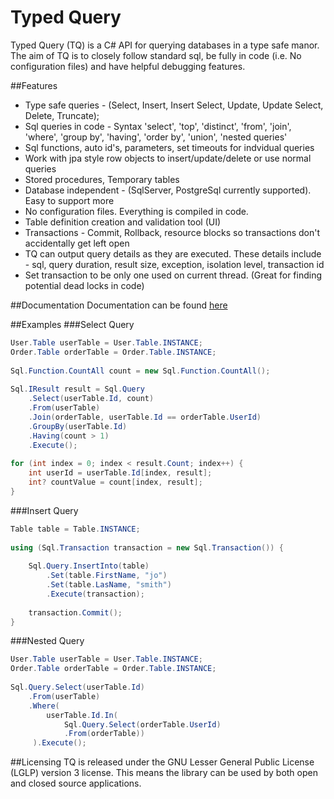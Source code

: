 # Typed Query
Typed Query (TQ) is a C# API for querying databases in a type safe manor. The aim of TQ is to closely follow standard sql, be fully in code (i.e. No configuration files) and have helpful debugging features.

##Features
* Type safe queries - (Select, Insert, Insert Select, Update, Update Select, Delete, Truncate);
* Sql queries in code - Syntax 'select', 'top', 'distinct', 'from', 'join', 'where', 'group by', 'having', 'order by', 'union', 'nested queries'
* Sql functions, auto id's, parameters, set timeouts for indvidual queries
* Work with jpa style row objects to insert/update/delete or use normal queries
* Stored procedures, Temporary tables
* Database independent - (SqlServer, PostgreSql currently supported). Easy to support more
* No configuration files. Everything is compiled in code.
* Table definition creation and validation tool (UI)
* Transactions - Commit, Rollback, resource blocks so transactions don't accidentally get left open
* TQ can output query details as they are executed. These details include - sql, query duration, result size, exception, isolation level, transaction id
* Set transaction to be only one used on current thread. (Great for finding potential dead locks in code)

##Documentation
Documentation can be found [here](https://github.com/EndsOfTheEarth/Typed-Query/blob/master/Documentation/Documentation.md)

##Examples
###Select Query
```C#
User.Table userTable = User.Table.INSTANCE;
Order.Table orderTable = Order.Table.INSTANCE;
 
Sql.Function.CountAll count = new Sql.Function.CountAll();
 
Sql.IResult result = Sql.Query
    .Select(userTable.Id, count)
    .From(userTable)
    .Join(orderTable, userTable.Id == orderTable.UserId)
    .GroupBy(userTable.Id)
    .Having(count > 1)
    .Execute();
 
for (int index = 0; index < result.Count; index++) {
    int userId = userTable.Id[index, result];
    int? countValue = count[index, result];
}
```
###Insert Query
```C#
Table table = Table.INSTANCE;
 
using (Sql.Transaction transaction = new Sql.Transaction()) {
 
    Sql.Query.InsertInto(table)
        .Set(table.FirstName, "jo")
        .Set(table.LasName, "smith")
        .Execute(transaction);
 
    transaction.Commit();
}
```
###Nested Query
```C#
User.Table userTable = User.Table.INSTANCE;
Order.Table orderTable = Order.Table.INSTANCE;
 
Sql.Query.Select(userTable.Id)
    .From(userTable)
    .Where(
        userTable.Id.In(
            Sql.Query.Select(orderTable.UserId)
            .From(orderTable))
     ).Execute();
```

##Licensing
TQ is released under the GNU Lesser General Public License (LGLP) version 3 license. This means the library can be used by both open and closed source applications.
